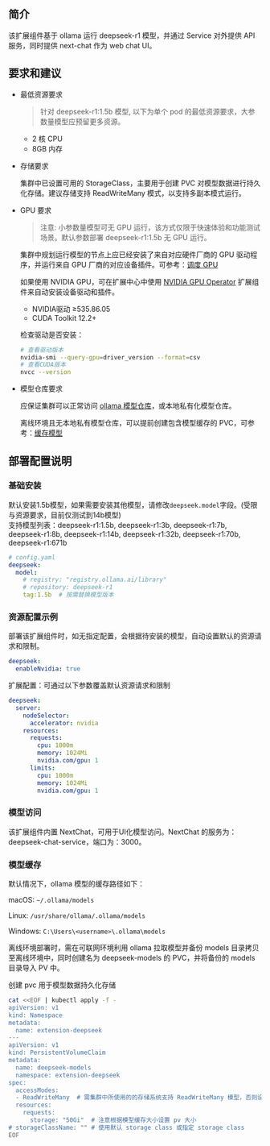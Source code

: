 ## 简介

该扩展组件基于 ollama 运行 deepseek-r1 模型，并通过 Service 对外提供 API 服务，同时提供 next-chat 作为 web chat UI。

## 要求和建议
* 最低资源要求 
  
  > 针对 deepseek-r1:1.5b 模型, 以下为单个 pod 的最低资源要求，大参数量模型应预留更多资源。
  
  - 2 核 CPU
  - 8GB 内存
 
* 存储要求
  
  集群中已设置可用的 StorageClass，主要用于创建 PVC 对模型数据进行持久化存储。建议存储支持 ReadWriteMany 模式，以支持多副本模式运行。

* GPU 要求
  > 注意: 小参数量模型可无 GPU 运行，该方式仅限于快速体验和功能测试场景。默认参数部署 deepseek-r1:1.5b 无 GPU 运行。

  集群中规划运行模型的节点上应已经安装了来自对应硬件厂商的 GPU 驱动程序，并运行来自 GPU 厂商的对应设备插件。可参考：[调度 GPU](https://kubernetes.io/zh-cn/docs/tasks/manage-gpus/scheduling-gpus/)

  如果使用 NVIDIA GPU，可在扩展中心中使用 [NVIDIA GPU Operator](https://github.com/kubesphere-extensions/ks-extensions/tree/main/nvidia-gpu-operator) 扩展组件来自动安装设备驱动和插件。

  - NVIDIA驱动 ≥535.86.05
  - CUDA Toolkit 12.2+
  
  检查驱动是否安装：
  ```bash
  # 查看驱动版本
  nvidia-smi --query-gpu=driver_version --format=csv
  # 查看CUDA版本
  nvcc --version
  ```

* 模型仓库要求
  
  应保证集群可以正常访问 [ollama 模型仓库](https://ollama.com/library)，或本地私有化模型仓库。

  离线环境且无本地私有模型仓库，可以提前创建包含模型缓存的 PVC，可参考：[缓存模型](#模型缓存)

## 部署配置说明

### 基础安装
默认安装1.5b模型，如果需要安装其他模型，请修改`deepseek.model`字段。(受限与资源要求，目前仅测试到14b模型)    
支持模型列表：deepseek-r1:1.5b, deepseek-r1:3b, deepseek-r1:7b, deepseek-r1:8b, deepseek-r1:14b, deepseek-r1:32b, deepseek-r1:70b, deepseek-r1:671b
```yaml
# config.yaml
deepseek:
  model:
    # registry: "registry.ollama.ai/library"
    # repository: deepseek-r1
    tag:1.5b  # 按需替换模型版本
```

### 资源配置示例
部署该扩展组件时，如无指定配置，会根据待安装的模型，自动设置默认的资源请求和限制。
```yaml
deepseek:
  enableNvidia: true
```
扩展配置：可通过以下参数覆盖默认资源请求和限制
```yaml
deepseek:
  server:
    nodeSelector:
      accelerator: nvidia
    resources:
      requests:
        cpu: 1000m 
        memory: 1024Mi 
        nvidia.com/gpu: 1
      limits:
        cpu: 1000m 
        memory: 1024Mi 
        nvidia.com/gpu: 1
```

### 模型访问
该扩展组件内置 NextChat，可用于UI化模型访问。NextChat 的服务为：deepseek-chat-service，端口为：3000。

### 模型缓存
默认情况下，ollama 模型的缓存路径如下：

macOS: `~/.ollama/models`

Linux: `/usr/share/ollama/.ollama/models`

Windows: `C:\Users\<username>\.ollama\models`

离线环境部署时，需在可联网环境利用 ollama 拉取模型并备份 models 目录拷贝至离线环境中，同时创建名为 deepseek-models 的 PVC，并将备份的 models 目录导入 PV 中。

创建 pvc 用于模型数据持久化存储
```bash
cat <<EOF | kubectl apply -f -
apiVersion: v1
kind: Namespace
metadata:
  name: extension-deepseek
---
apiVersion: v1
kind: PersistentVolumeClaim
metadata:
  name: deepseek-models
  namespace: extension-deepseek
spec:
  accessModes:
  - ReadWriteMany  # 需集群中所使用的的存储系统支持 ReadWriteMany 模型，否则设置为 ReadWriteOnce
  resources:
    requests:
      storage: "50Gi"  # 注意根据模型缓存大小设置 pv 大小
# storageClassName: "" # 使用默认 storage class 或指定 storage class
EOF
```